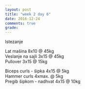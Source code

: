 ```yaml
---
layout: post
title: "week 2 day 6"
date: 2016-12-24
comments: true
grade:
---
```


Istezanje

Lat mašina 8x10 @ 45kg  
Veslanje na sajli 3x15 @ 45kg  
Pullover 3x15 @ 15kg  

Biceps curls - šipka 4x15 @ 5kg  
Hammer curls 4xmax. @ 5kg  
Pregib šipkom - nadhvat 4x15 @ 10kg  
